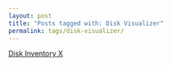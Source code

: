 ```yaml
---
layout: post
title: "Posts tagged with: Disk Visualizer"
permalink: tags/disk-visualizer/
---
```

[Disk Inventory X](/2012/07/disk-inventory-x)
